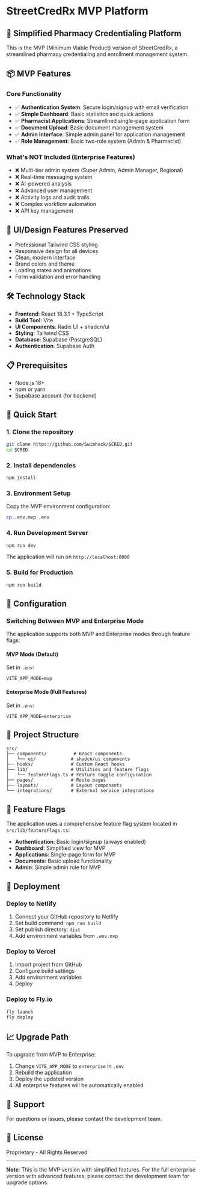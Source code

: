 # StreetCredRx MVP Platform

## 🚀 Simplified Pharmacy Credentialing Platform

This is the MVP (Minimum Viable Product) version of StreetCredRx, a streamlined pharmacy credentialing and enrollment management system.

## 📦 MVP Features

### Core Functionality
- ✅ **Authentication System**: Secure login/signup with email verification
- ✅ **Simple Dashboard**: Basic statistics and quick actions
- ✅ **Pharmacist Applications**: Streamlined single-page application form
- ✅ **Document Upload**: Basic document management system
- ✅ **Admin Interface**: Simple admin panel for application management
- ✅ **Role Management**: Basic two-role system (Admin & Pharmacist)

### What's NOT Included (Enterprise Features)
- ❌ Multi-tier admin system (Super Admin, Admin Manager, Regional)
- ❌ Real-time messaging system
- ❌ AI-powered analysis
- ❌ Advanced user management
- ❌ Activity logs and audit trails
- ❌ Complex workflow automation
- ❌ API key management

## 🎨 UI/Design Features Preserved
- Professional Tailwind CSS styling
- Responsive design for all devices
- Clean, modern interface
- Brand colors and theme
- Loading states and animations
- Form validation and error handling

## 🛠 Technology Stack
- **Frontend**: React 18.3.1 + TypeScript
- **Build Tool**: Vite
- **UI Components**: Radix UI + shadcn/ui
- **Styling**: Tailwind CSS
- **Database**: Supabase (PostgreSQL)
- **Authentication**: Supabase Auth

## 📋 Prerequisites

- Node.js 18+ 
- npm or yarn
- Supabase account (for backend)

## 🚀 Quick Start

### 1. Clone the repository
```bash
git clone https://github.com/Swimhack/SCRED.git
cd SCRED
```

### 2. Install dependencies
```bash
npm install
```

### 3. Environment Setup
Copy the MVP environment configuration:
```bash
cp .env.mvp .env
```

### 4. Run Development Server
```bash
npm run dev
```

The application will run on `http://localhost:8080`

### 5. Build for Production
```bash
npm run build
```

## 🔧 Configuration

### Switching Between MVP and Enterprise Mode

The application supports both MVP and Enterprise modes through feature flags:

#### MVP Mode (Default)
Set in `.env`:
```env
VITE_APP_MODE=mvp
```

#### Enterprise Mode (Full Features)
Set in `.env`:
```env
VITE_APP_MODE=enterprise
```

## 📁 Project Structure

```
src/
├── components/          # React components
│   └── ui/             # shadcn/ui components
├── hooks/              # Custom React hooks
├── lib/                # Utilities and feature flags
│   └── featureFlags.ts # Feature toggle configuration
├── pages/              # Route pages
├── layouts/            # Layout components
└── integrations/       # External service integrations
```

## 🔑 Feature Flags

The application uses a comprehensive feature flag system located in `src/lib/featureFlags.ts`:

- **Authentication**: Basic login/signup (always enabled)
- **Dashboard**: Simplified view for MVP
- **Applications**: Single-page form for MVP
- **Documents**: Basic upload functionality
- **Admin**: Simple admin role for MVP

## 🚢 Deployment

### Deploy to Netlify
1. Connect your GitHub repository to Netlify
2. Set build command: `npm run build`
3. Set publish directory: `dist`
4. Add environment variables from `.env.mvp`

### Deploy to Vercel
1. Import project from GitHub
2. Configure build settings
3. Add environment variables
4. Deploy

### Deploy to Fly.io
```bash
fly launch
fly deploy
```

## 📈 Upgrade Path

To upgrade from MVP to Enterprise:

1. Change `VITE_APP_MODE` to `enterprise` in `.env`
2. Rebuild the application
3. Deploy the updated version
4. All enterprise features will be automatically enabled

## 🤝 Support

For questions or issues, please contact the development team.

## 📄 License

Proprietary - All Rights Reserved

---

**Note**: This is the MVP version with simplified features. For the full enterprise version with advanced features, please contact the development team for upgrade options.